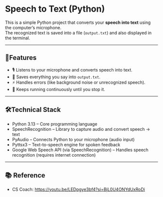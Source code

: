# Speech to Text (Python)

This is a simple Python project that converts your **speech into text** using the computer’s microphone.  
The recognized text is saved into a file (`output.txt`) and also displayed in the terminal.

---

## 🔧Features
- 🎙️ Listens to your microphone and converts speech into text.  
- 📝 Saves everything you say into `output.txt`.  
- ⚡ Handles errors (like background noise or unrecognized speech).  
- 🔁 Keeps running continuously until you stop it.  

---

## 🛠️Technical Stack
- Python 3.13 – Core programming language
- SpeechRecognition – Library to capture audio and convert speech → text
- PyAudio – Connects Python to your microphone (audio input)
- Pyttsx3 – Text-to-speech engine for spoken feedback
- Google Web Speech API (via SpeechRecognition) – Handles speech recognition (requires internet connection)

---

## 📚 Reference
- CS Coach: https://youtu.be/LEDpgye3bf4?si=BjL0U4ONYdUxRoDi
